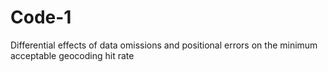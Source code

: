 # Code-1
Differential effects of data omissions and positional errors on the minimum acceptable geocoding hit rate
